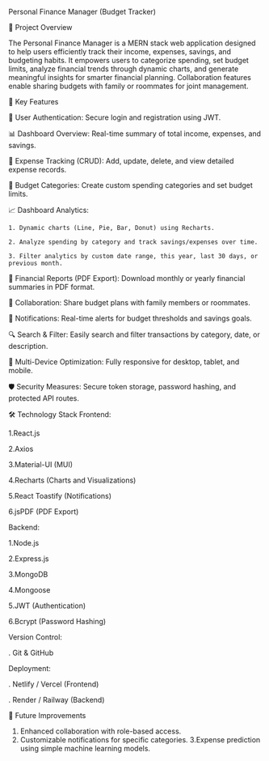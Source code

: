 Personal Finance Manager (Budget Tracker)

📌 Project Overview 

The Personal Finance Manager is a MERN stack web application designed to help users efficiently track their income, expenses, savings, and budgeting habits. It empowers users to categorize spending, set budget limits, analyze financial trends through dynamic charts, and generate meaningful insights for smarter financial planning. Collaboration features enable sharing budgets with family or roommates for joint management.

🌟 Key Features

🔐 User Authentication: Secure login and registration using JWT.

📊 Dashboard Overview: Real-time summary of total income, expenses, and savings.

📝 Expense Tracking (CRUD): Add, update, delete, and view detailed expense records.

📂 Budget Categories: Create custom spending categories and set budget limits.

📈 Dashboard Analytics:

    1. Dynamic charts (Line, Pie, Bar, Donut) using Recharts.
    
    2. Analyze spending by category and track savings/expenses over time.
    
    3. Filter analytics by custom date range, this year, last 30 days, or previous month.

📑 Financial Reports (PDF Export): Download monthly or yearly financial summaries in PDF format.

👥 Collaboration: Share budget plans with family members or roommates.

🔔 Notifications: Real-time alerts for budget thresholds and savings goals.

🔍 Search & Filter: Easily search and filter transactions by category, date, or description.

📱 Multi-Device Optimization: Fully responsive for desktop, tablet, and mobile.

🛡️ Security Measures: Secure token storage, password hashing, and protected API routes.

🛠️ Technology Stack
Frontend:

  1.React.js
  
  2.Axios
  
  3.Material-UI (MUI)
  
  4.Recharts (Charts and Visualizations)
  
  5.React Toastify (Notifications)
  
  6.jsPDF (PDF Export)

Backend:

  1.Node.js
  
  2.Express.js
  
  3.MongoDB
  
  4.Mongoose
  
  5.JWT (Authentication)
  
  6.Bcrypt (Password Hashing)

Version Control:

  . Git & GitHub

Deployment:

  . Netlify / Vercel (Frontend)
  
  . Render / Railway (Backend)

🚀 Future Improvements

  1. Enhanced collaboration with role-based access.
  2. Customizable notifications for specific categories.
  3.Expense prediction using simple machine learning models.
